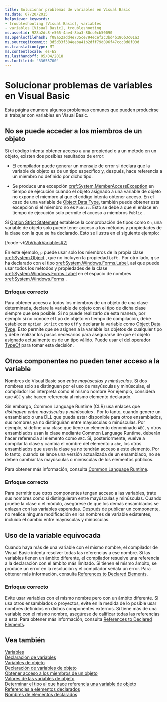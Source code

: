```yaml
---
title: Solucionar problemas de variables en Visual Basic
ms.date: 07/20/2015
helpviewer_keywords:
- troubleshooting [Visual Basic], variables
- variables [Visual Basic], troubleshooting
ms.assetid: 928a2dc8-e565-4ae4-8ba3-80cc0cb50090
ms.openlocfilehash: f08a52add4e735ce794ecef2c3bd4b186b3c01a3
ms.sourcegitcommit: 3d5d33f384eeba41b2dff79d096f47ccc8d8f03d
ms.translationtype: MT
ms.contentlocale: es-ES
ms.lasthandoff: 05/04/2018
ms.locfileid: "33655700"
---
```

# <a name="troubleshooting-variables-in-visual-basic"></a>Solucionar problemas de variables en Visual Basic
Esta página enumera algunos problemas comunes que pueden producirse al trabajar con variables en Visual Basic.  
  
## <a name="unable-to-access-members-of-an-object"></a>No se puede acceder a los miembros de un objeto  
 Si el código intenta obtener acceso a una propiedad o a un método en un objeto, existen dos posibles resultados de error:  
  
-   El compilador puede generar un mensaje de error si declara que la variable de objeto es de un tipo específico y, después, hace referencia a un miembro no definido por dicho tipo.  
  
-   Se produce una excepción <xref:System.MemberAccessException> en tiempo de ejecución cuando el objeto asignado a una variable de objeto no expone el miembro al que el código intenta obtener acceso. En el caso de una variable de [Object Data Type](../../../../visual-basic/language-reference/data-types/object-data-type.md), también puede obtener esta excepción si el miembro no es `Public`. Esto se debe a que el enlace en tiempo de ejecución solo permite el acceso a miembros `Public` .  
  
 Si [Option Strict Statement](../../../../visual-basic/language-reference/statements/option-strict-statement.md) establece la comprobación de tipos como `On`, una variable de objeto solo puede tener acceso a los métodos y propiedades de la clase con la que se ha declarado. Esto se ilustra en el siguiente ejemplo:  

 [!code-vb[VbVbalrVariables#2](../../../../visual-basic/programming-guide/language-features/variables/codesnippet/VisualBasic/troubleshooting-variables_1.vb)]  
  
 En este ejemplo, `p` puede usar solo los miembros de la propia clase <xref:System.Object> , que no incluyen la propiedad `Left` . Por otro lado, `q` se ha declarado con el tipo <xref:System.Windows.Forms.Label>, así que puede usar todos los métodos y propiedades de la clase <xref:System.Windows.Forms.Label> en el espacio de nombres <xref:System.Windows.Forms> .  
  
### <a name="correct-approach"></a>Enfoque correcto  
 Para obtener acceso a todos los miembros de un objeto de una clase determinada, declare la variable de objeto con el tipo de dicha clase siempre que sea posible. Si no puede realizarlo de esta manera, por ejemplo si no conoce el tipo de objeto en tiempo de compilación, debe establecer `Option Strict` como `Off` y declarar la variable como [Object Data Type](../../../../visual-basic/language-reference/data-types/object-data-type.md). Esto permite que se asignen a la variable los objetos de cualquier tipo y debe realizar los pasos necesarios para asegurarse de que el objeto asignado actualmente es de un tipo válido. Puede usar el [del operador TypeOf](../../../../visual-basic/language-reference/operators/typeof-operator.md) para tomar esta decisión.  
  
## <a name="other-components-cannot-access-your-variable"></a>Otros componentes no pueden tener acceso a la variable  
 Nombres de Visual Basic son *entre mayúsculas y minúsculas*. Si dos nombres solo se distinguen por el uso de mayúsculas y minúsculas, el compilador los interpreta como el mismo nombre Por ejemplo, considera que `ABC` y `abc` hacen referencia al mismo elemento declarado.  
  
 Sin embargo, Common Language Runtime (CLR) usa enlaces que *distinguen entre mayúsculas y minúsculas* . Por lo tanto, cuando genere un ensamblado o una DLL que pueda estar disponible para otros ensamblados, sus nombres ya no distinguirán entre mayúsculas o minúsculas. Por ejemplo, si define una clase que tiene un elemento denominado `ABC`, y otros ensamblados usan la clase mediante Common Language Runtime, deberán hacer referencia al elemento como `ABC`. Si, posteriormente, vuelve a compilar la clase y cambia el nombre del elemento a `abc`, los otros ensamblados que usen la clase ya no tendrán acceso a este elemento. Por lo tanto, cuando se lance una versión actualizada de un ensamblado, no se deben cambiar las mayúsculas o minúsculas de los elementos públicos.  
  
 Para obtener más información, consulta [Common Language Runtime](../../../../standard/clr.md).  
  
### <a name="correct-approach"></a>Enfoque correcto  
 Para permitir que otros componentes tengan acceso a las variables, trate sus nombres como si distinguieran entre mayúsculas y minúsculas. Cuando pruebe la clase o el módulo, asegúrese de que los demás ensamblados se enlazan con las variables esperadas. Después de publicar un componente, no realice ninguna modificación en los nombres de variable existentes, incluido el cambio entre mayúsculas y minúsculas.  
  
## <a name="wrong-variable-being-used"></a>Uso de la variable equivocada  
 Cuando haya más de una variable con el mismo nombre, el compilador de Visual Basic intenta resolver todas las referencias a ese nombre. Si las variables tienen un ámbito diferente, el compilador resuelve una referencia a la declaración con el ámbito más limitado. Si tienen el mismo ámbito, se produce un error en la resolución y el compilador señala un error. Para obtener más información, consulta [References to Declared Elements](../../../../visual-basic/programming-guide/language-features/declared-elements/references-to-declared-elements.md).  
  
### <a name="correct-approach"></a>Enfoque correcto  
 Evite usar variables con el mismo nombre pero con un ámbito diferente. Si usa otros ensamblados o proyectos, evite en la medida de lo posible usar nombres definidos en dichos componentes externos. Si tiene más de una variable con el mismo nombre, asegúrese de calificar todas las referencias a esta. Para obtener más información, consulta [References to Declared Elements](../../../../visual-basic/programming-guide/language-features/declared-elements/references-to-declared-elements.md).  
  
## <a name="see-also"></a>Vea también  
 [Variables](../../../../visual-basic/programming-guide/language-features/variables/index.md)  
 [Declaración de variables](../../../../visual-basic/programming-guide/language-features/variables/variable-declaration.md)  
 [Variables de objeto](../../../../visual-basic/programming-guide/language-features/variables/object-variables.md)  
 [Declaración de variables de objeto](../../../../visual-basic/programming-guide/language-features/variables/object-variable-declaration.md)  
 [Obtener acceso a los miembros de un objeto](../../../../visual-basic/programming-guide/language-features/variables/how-to-access-members-of-an-object.md)  
 [Valores de las variables de objeto](../../../../visual-basic/programming-guide/language-features/variables/object-variable-values.md)  
 [Determinar el tipo al que hace referencia una variable de objeto](../../../../visual-basic/programming-guide/language-features/variables/how-to-determine-what-type-an-object-variable-refers-to.md)  
 [Referencias a elementos declarados](../../../../visual-basic/programming-guide/language-features/declared-elements/references-to-declared-elements.md)  
 [Nombres de elementos declarados](../../../../visual-basic/programming-guide/language-features/declared-elements/declared-element-names.md)
